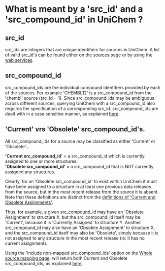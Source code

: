 # What is meant by a 'src\_id' and a 'src\_compound\_id' in UniChem ?

##  src\_id

 src\_ids are integers that are unique identifiers for sources in UniChem. A list of valid src\_id's can be found either on the [sources](https://www.ebi.ac.uk/unichem/ucquery/listSources) page or by using the [web services](https://www.ebi.ac.uk/unichem/info/webservices).

##  src\_compound\_id

 src\_compound\_ids are the individual compound identifiers provided by each of the sources. For example 'CHEMBL12' is a src\_compound\_id from the 'chembl' source \(src\_id = 1\). Since src\_compound\_ids may be ambiguous across different sources, querying UniChem with a src\_compound\_id also requires the specification of a corresponding src\_id. src\_compound\_ids are dealt with in a case sensitive manner, as explained [here](https://www.ebi.ac.uk/unichem/info/inputFormats).

##  'Current' vrs 'Obsolete' src\_compound\_id's.

 All src\_compound\_ids for a source may be classified as either 'Current' or 'Obsolete'...  
  
  **'Current src\_compound\_id'** = a src\_compound\_id which is currently assigned to one or more structures.  
  **'Obsolete src\_compound\_id'** = a src\_compound\_id that is NOT currently assigned any structures.  
  
 Clearly, for an 'Obsolete src\_compound\_id' to exist within UniChem it must have been assigned to a structure in at least one previous data releases from the source, but in the most recent release from the source it is absent. Note that these definitions are distinct from the [definitions of 'Current and Obsolete Assignments'](https://www.ebi.ac.uk/unichem/info/assignmentExplain).  
  
 Thus, for example, a given src\_compound\_id may have an 'Obsolete Assignment' to structure X, but the src\_compound\_id itself may be 'Current', because it is 'Currently Assigned' to structure Y. Another src\_compound\_id may also have an 'Obsolete Assignment' to structure X, and the src\_compound\_id itself may also be 'Obsolete', simply because it is not assigned to any structure in the most recent release \(ie: it has no current assignment\).

 Using the 'Include non-mapped src\_compound\_ids' option on the [Whole source mapping page](https://www.ebi.ac.uk/unichem/wholesourcemap). will return both Current and Obsolete src\_compound\_ids, as explained [here](https://www.ebi.ac.uk/unichem/info/includeExplain).

